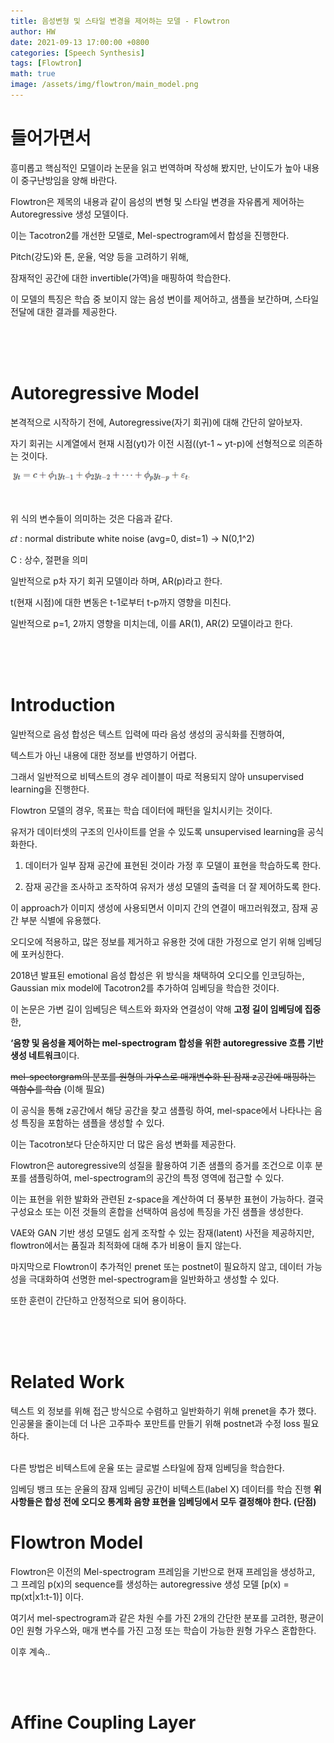 ```yaml
---
title: 음성변형 및 스타일 변경을 제어하는 모델 - Flowtron
author: HW
date: 2021-09-13 17:00:00 +0800
categories: [Speech Synthesis]
tags: [Flowtron]
math: true
image: /assets/img/flowtron/main_model.png
---
```




# **들어가면서**

흥미롭고 핵심적인 모델이라 논문을 읽고 번역하며 작성해 봤지만, 
난이도가 높아 내용이 중구난방임을 양해 바란다.<br/>



 Flowtron은 제목의 내용과 같이 음성의 변형 및 스타일 변경을 자유롭게 제어하는 Autoregressive 생성 모델이다.

이는 Tacotron2를 개선한 모델로, Mel-spectrogram에서 합성을 진행한다.<br/>



Pitch(강도)와 톤, 운율, 억양 등을 고려하기 위해,

잠재적인 공간에 대한 invertible(가역)을 매핑하여 학습한다.<br/>



이 모델의 특징은 학습 중 보이지 않는 음성 변이를 제어하고, 샘플을 보간하며, 스타일 전달에 대한 결과를 제공한다.



<br/><br/><br/>

# Autoregressive Model

본격적으로 시작하기 전에, Autoregressive(자기 회귀)에 대해 간단히 알아보자.<br/>



자기 회귀는 시계열에서 현재 시점(yt)가 이전 시점((yt-1 ~ yt-p)에 선형적으로 의존하는 것이다.

![ar_formula](/assets/img/flowtron/ar_formula.png)

<br/>

위 식의 변수들이 의미하는 것은 다음과 같다.

𝜀𝑡 : normal distribute white noise (avg=0, dist=1) → N(0,1^2)

C : 상수, 절편을 의미 <br/>



일반적으로 p차 자기 회귀 모델이라 하며, AR(p)라고 한다.

t(현재 시점)에 대한 변동은 t-1로부터 t-p까지 영향을 미친다.

일반적으로 p=1, 2까지 영향을 미치는데, 이를 AR(1), AR(2) 모델이라고 한다.

<br/><br/><br/>

# Introduction

일반적으로 음성 합성은 텍스트 입력에 따라 음성 생성의 공식화를 진행하여,

텍스트가 아닌 내용에 대한 정보를 반영하기 어렵다.<br/>



그래서 일반적으로 비텍스트의 경우 레이블이 따로 적용되지 않아 unsupervised learning을 진행한다.<br/>



Flowtron 모델의 경우, 목표는 학습 데이터에 패턴을 일치시키는 것이다.

유저가 데이터셋의 구조의 인사이트를 얻을 수 있도록 unsupervised learning을 공식화한다.

1. 데이터가 일부 잠재 공간에 표현된 것이라 가정 후 모델이 표현을 학습하도록 한다.

2. 잠재 공간을 조사하고 조작하여 유저가 생성 모델의 출력을 더 잘 제어하도록 한다.<br/>

   

이 approach가 이미지 생성에 사용되면서 이미지 간의 연결이 매끄러워졌고, 잠재 공간 부분 식별에 유용했다.

오디오에 적용하고, 많은 정보를 제거하고 유용한 것에 대한 가정으로 얻기 위해 임베딩에 포커싱한다.<br/>



2018년 발표된 emotional 음성 합성은 위 방식을 채택하여 오디오를 인코딩하는,
Gaussian mix model에 Tacotron2를 추가하여 임베딩을 학습한 것이다.<br/>



이 논문은 가변 길이 임베딩은 텍스트와 화자와 연결성이 약해 **고정 길이 임베딩에 집중**한,

**‘음향 및 음성을 제어하는 mel-spectrogram 합성을 위한 autoregressive 흐름 기반 생성 네트워크**이다.<br/>



~~mel-spectorgram의 분포를 원형의 가우스로 매개변수화 된 잠재 z공간에 매핑하는 역함수를 학습~~
(이해 필요)<br/>



이 공식을 통해 z공간에서 해당 공간을 찾고 샘플링 하여,
mel-space에서 나타나는 음성 특징을 포함하는 샘플을 생성할 수 있다.

이는 Tacotron보다 단순하지만 더 많은 음성 변화를 제공한다.<br/>



Flowtron은 autoregressive의 성질을 활용하여 기존 샘플의 증거를 조건으로 이후 분포를 샘플링하여, mel-spectrogram의 공간의 특정 영역에 접근할 수 있다.<br/>



이는 표현을 위한 발화와 관련된 z-space을 계산하여 더 풍부한 표현이 가능하다.
결국 구성요소 또는 이전 것들의 혼합을 선택하여 음성에 특징을 가진 샘플을 생성한다.<br/>



VAE와 GAN 기반 생성 모델도 쉽게 조작할 수 있는 잠재(latent) 사전을 제공하지만, 
flowtron에서는 품질과 최적화에 대해 추가 비용이 들지 않는다.<br/>



마지막으로 Flowtron이 추가적인 prenet 또는 postnet이 필요하지 않고, 
데이터 가능성을 극대화하여 선명한 mel-spectrogram을 일반화하고 생성할 수 있다.<br/>

또한 훈련이 간단하고 안정적으로 되어 용이하다.

<br/><br/><br/>

# Related Work

텍스트 외 정보를 위해 접근 방식으로 수렴하고 일반화하기 위해 prenet을 추가 했다.
인공물을 줄이는데 더 나은 고주파수 포만트를 만들기 위해 postnet과 수정 loss 필요하다.<br/><br/>

다른 방법은 비텍스트에 운율 또는 글로벌 스타일에 잠재 임베딩을 학습한다.<br/>

임베딩 뱅크 또는 운율의 잠재 임베딩 공간이 비텍스트(label X) 데이터를 학습 진행
**위 사항들은 합성 전에 오디오 통계화 음향 표현을 임베딩에서 모두 결정해야 한다. (단점)**



# Flowtron Model

Flowtron은 이전의 Mel-spectrogram 프레임을 기반으로 현재 프레임을 생성하고,
그 프레임 p(x)의 sequence를 생성하는 autoregressive 생성 모델 [p(x) = πp(xt|x1:t-1)] 이다.<br/>



여기서 mel-spectrogram과 같은 차원 수를 가진 2개의 간단한 분포를 고려한,
평균이 0인 원형 가우스와, 매개 변수를 가진 고정 또는 학습이 가능한 원형 가우스 혼합한다. <br/>



이후 계속..

<br/><br/>



# Affine Coupling Layer







<br><br>



 
